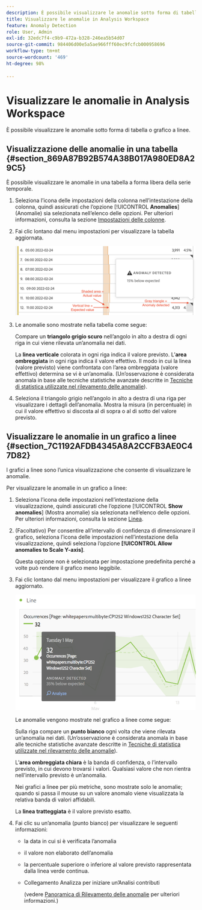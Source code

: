 ```yaml
---
description: È possibile visualizzare le anomalie sotto forma di tabella o grafico a linee.
title: Visualizzare le anomalie in Analysis Workspace
feature: Anomaly Detection
role: User, Admin
exl-id: 32edc7f4-c9b9-472a-b328-246ea5b54d07
source-git-commit: 984406d00e5a5ae966fff60ec9fcfcb000958696
workflow-type: tm+mt
source-wordcount: '469'
ht-degree: 98%

---
```


# Visualizzare le anomalie in Analysis Workspace

È possibile visualizzare le anomalie sotto forma di tabella o grafico a linee.

## Visualizzazione delle anomalie in una tabella {#section_869A87B92B574A38B017A980ED8A29C5}

È possibile visualizzare le anomalie in una tabella a forma libera della serie temporale.

1. Seleziona l’icona delle impostazioni della colonna nell’intestazione della colonna, quindi assicurati che l’opzione [!UICONTROL **Anomalies**] (Anomalie) sia selezionata nell’elenco delle opzioni. Per ulteriori informazioni, consulta la sezione [Impostazioni delle colonne](/help/analyze/analysis-workspace/visualizations/freeform-table/column-row-settings/column-settings.md).

1. Fai clic lontano dal menu impostazioni per visualizzare la tabella aggiornata.

   ![](assets/anomaly_detected.png)

1. Le anomalie sono mostrate nella tabella come segue:

   Compare un **triangolo grigio scuro** nell’angolo in alto a destra di ogni riga in cui viene rilevata un’anomalia nei dati.

   La **linea verticale** colorata in ogni riga indica il valore previsto. L’**area ombreggiata** in ogni riga indica il valore effettivo. Il modo in cui la linea (valore previsto) viene confrontata con l’area ombreggiata (valore effettivo) determina se vi è un’anomalia. (Un’osservazione è considerata anomala in base alle tecniche statistiche avanzate descritte in [Tecniche di statistica utilizzate nel rilevamento delle anomalie](/help/analyze/analysis-workspace/c-anomaly-detection/statistics-anomaly-detection.md)).

1. Seleziona il triangolo grigio nell’angolo in alto a destra di una riga per visualizzare i dettagli dell’anomalia. Mostra la misura (in percentuale) in cui il valore effettivo si discosta al di sopra o al di sotto del valore previsto.

## Visualizzare le anomalie in un grafico a linee {#section_7C1192AFDB4345A8A2CCFB3AE0C47D82}

I grafici a linee sono l’unica visualizzazione che consente di visualizzare le anomalie.

Per visualizzare le anomalie in un grafico a linee:

1. Seleziona l’icona delle impostazioni nell’intestazione della visualizzazione, quindi assicurati che l’opzione [!UICONTROL **Show anomalies**] (Mostra anomalie) sia selezionata nell’elenco delle opzioni. Per ulteriori informazioni, consulta la sezione [Linea](/help/analyze/analysis-workspace/visualizations/line.md).

1. (Facoltativo) Per consentire all’intervallo di confidenza di dimensionare il grafico, seleziona l’icona delle impostazioni nell’intestazione della visualizzazione, quindi seleziona l’opzione **[!UICONTROL Allow anomalies to Scale Y-axis]**.

   Questa opzione non è selezionata per impostazione predefinita perché a volte può rendere il grafico meno leggibile.

1. Fai clic lontano dal menu impostazioni per visualizzare il grafico a linee aggiornato.

   ![](assets/anomaly_linechart.png)

   Le anomalie vengono mostrate nel grafico a linee come segue:

   Sulla riga compare un **punto bianco** ogni volta che viene rilevata un’anomalia nei dati. (Un’osservazione è considerata anomala in base alle tecniche statistiche avanzate descritte in [Tecniche di statistica utilizzate nel rilevamento delle anomalie](/help/analyze/analysis-workspace/c-anomaly-detection/statistics-anomaly-detection.md)).

   L’**area ombreggiata chiara** è la banda di confidenza, o l’intervallo previsto, in cui devono trovarsi i valori. Qualsiasi valore che non rientra nell’intervallo previsto è un’anomalia.

   Nei grafici a linee per più metriche, sono mostrate solo le anomalie; quando si passa il mouse su un valore anomalo viene visualizzata la relativa banda di valori affidabili.

   La **linea tratteggiata** è il valore previsto esatto.

1. Fai clic su un’anomalia (punto bianco) per visualizzare le seguenti informazioni:

   * la data in cui si è verificata l’anomalia

   * il valore non elaborato dell’anomalia

   * la percentuale superiore o inferiore al valore previsto rappresentata dalla linea verde continua.

   * Collegamento Analizza per iniziare un’Analisi contributi

     (vedere [Panoramica di Rilevamento delle anomalie](/help/analyze/analysis-workspace/c-anomaly-detection/anomaly-detection.md) per ulteriori informazioni.)





